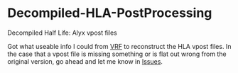 # Decompiled-HLA-PostProcessing
Decompiled Half Life: Alyx vpost files

Got what useable info I could from [VRF](https://github.com/SteamDatabase/ValveResourceFormat) to reconstruct the HLA vpost files. In the case that a vpost file is missing something or is flat out wrong from the original version, go ahead and let me know in [Issues](https://github.com/QuackCocaine/Decompiled-HLA-PostProcessing/issues).
